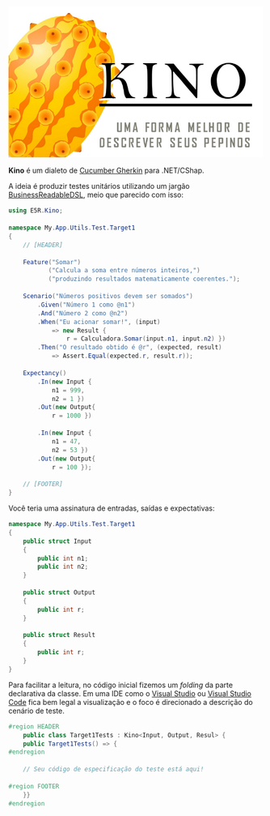 ![](kino-banner.png)

__Kino__ é um dialeto de [Cucumber Gherkin](https://github.com/cucumber/cucumber/wiki/Gherkin) para .NET/CShap.

A ideia é produzir testes unitários utilizando um jargão [BusinessReadableDSL](https://martinfowler.com/bliki/BusinessReadableDSL.html), meio que parecido com isso:

```csharp
using E5R.Kino;

namespace My.App.Utils.Test.Target1
{
    // [HEADER]
    
    Feature("Somar")
           ("Calcula a soma entre números inteiros,")
           ("produzindo resultados matematicamente coerentes.");

    Scenario("Números positivos devem ser somados")
        .Given("Número 1 como @n1")
        .And("Número 2 como @n2")
        .When("Eu acionar somar!", (input)
            => new Result {
                r = Calculadora.Somar(input.n1, input.n2) })
        .Then("O resultado obtido é @r", (expected, result)
            => Assert.Equal(expected.r, result.r));

    Expectancy()
        .In(new Input {
            n1 = 999,
            n2 = 1 })
        .Out(new Output{
            r = 1000 })

        .In(new Input {
            n1 = 47,
            n2 = 53 })
        .Out(new Output{
            r = 100 });
            
    // [FOOTER]
}
```

Você teria uma assinatura de entradas, saídas e expectativas:

```csharp
namespace My.App.Utils.Test.Target1
{
    public struct Input
    {
        public int n1;
        public int n2;
    }

    public struct Output
    {
        public int r;
    }

    public struct Result
    {
        public int r;
    }
}
```

Para facilitar a leitura, no código inicial fizemos um _folding_ da parte declarativa
da classe. Em uma IDE como o [Visual Studio](https://visualstudio.com) ou [Visual Studio Code](https://code.visualstudio.com/docs/editor/codebasics#_folding) fica bem legal a visualização e
o foco é direcionado a descrição do cenário de teste.

```csharp
#region HEADER
    public class Target1Tests : Kino<Input, Output, Resul> {
    public Target1Tests() => {
#endregion

    // Seu código de especificação do teste está aqui!

#region FOOTER
    }}
#endregion
```

